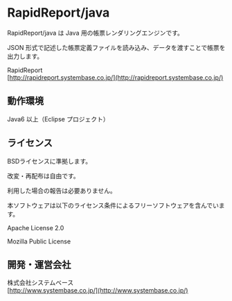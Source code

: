 RapidReport/java
==================
RapidReport/java は Java 用の帳票レンダリングエンジンです。

JSON 形式で記述した帳票定義ファイルを読み込み、データを渡すことで帳票を出力します。

RapidReport  
[http://rapidreport.systembase.co.jp/](http://rapidreport.systembase.co.jp/)

動作環境
-------
Java6 以上（Eclipse プロジェクト）

ライセンス
-------
BSDライセンスに準拠します。

改変・再配布は自由です。

利用した場合の報告は必要ありません。

本ソフトウェアは以下のライセンス条件によるフリーソフトウェアを含んでいます。

Apache License 2.0

Mozilla Public License

開発・運営会社
-------
株式会社システムベース  
[http://www.systembase.co.jp/](http://www.systembase.co.jp/)